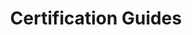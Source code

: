 ---
layout: posts
permalink: /certguides/
title: "Certification Guides"
author_profile: true
header:
  image: "/images/certs.png"
---